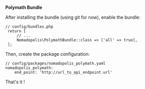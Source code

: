 **Polymath Bundle**

After installing the bundle (using git for now), enable the bundle:

```
// config/bundles.php
 return [
     // ...
     Nomadopolis\PolymathBundle::class => ['all' => true],
 ];
``` 

Then, create the package configuration:

```
// config/packages/nomadopolis_polymath.yaml
nomadopolis_polymath:
    end_point: 'http://url_to_api_endpoint.url'
``` 

That's it !